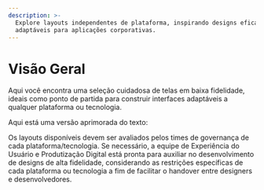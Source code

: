 ```yaml
---
description: >-
  Explore layouts independentes de plataforma, inspirando designs eficazes e
  adaptáveis para aplicações corporativas.
---
```


# Visão Geral

Aqui você encontra uma seleção cuidadosa de telas em baixa fidelidade, ideais como ponto de partida para construir interfaces adaptáveis a qualquer plataforma ou tecnologia.

Aqui está uma versão aprimorada do texto:

Os layouts disponíveis devem ser avaliados pelos times de governança de cada plataforma/tecnologia. Se necessário, a equipe de Experiência do Usuário e Produtização Digital está pronta para auxiliar no desenvolvimento de designs de alta fidelidade, considerando as restrições específicas de cada plataforma ou tecnologia a fim de facilitar o handover entre designers e desenvolvedores.
